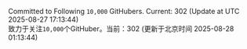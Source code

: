 Committed to Following `10,000` GitHubers. Current: <!-- FOLLOWING_COUNT -->302<!-- FOLLOWING_COUNT --> (Update at UTC <!-- LAST_UPDATED -->2025-08-27 17:13:44<!-- LAST_UPDATED -->)<br>
致力于关注`10,000`个GitHuber。当前：<!-- FOLLOWING_COUNT -->302<!-- FOLLOWING_COUNT --> (更新于北京时间 <!-- LAST_UPDATED_CST -->2025-08-28 01:13:44<!-- LAST_UPDATED_CST -->)
